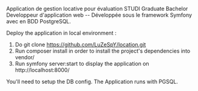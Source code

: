 Application de gestion locative pour évaluation STUDI Graduate Bachelor Developpeur d'application web
-- Développée sous le framework Symfony avec en BDD PostgreSQL.

Deploy the application in local environment :
1. Do git clone https://github.com/LuZeSpY/location.git 
2. Run composer install in order to install the project's dependencies into vendor/
3. Run symfony server:start to display the application on http://localhost:8000/

You'll need to setup the DB config.
The Application runs with PGSQL.
